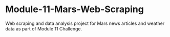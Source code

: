 # Module-11-Mars-Web-Scraping
Web scraping and data analysis project for Mars news articles and weather data as part of Module 11 Challenge.
